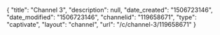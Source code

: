 {
    "title": "Channel 3",
    "description": null,
    "date_created": "1506723146",
    "date_modified": "1506723146",
    "channelid": "119658671",
    "type": "captivate",
    "layout": "channel",
    "url": "\/c\/channel-3\/119658671"
}